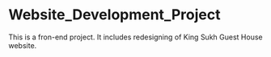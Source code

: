 # Website_Development_Project
This is a fron-end project. It includes redesigning of King Sukh Guest House website.
